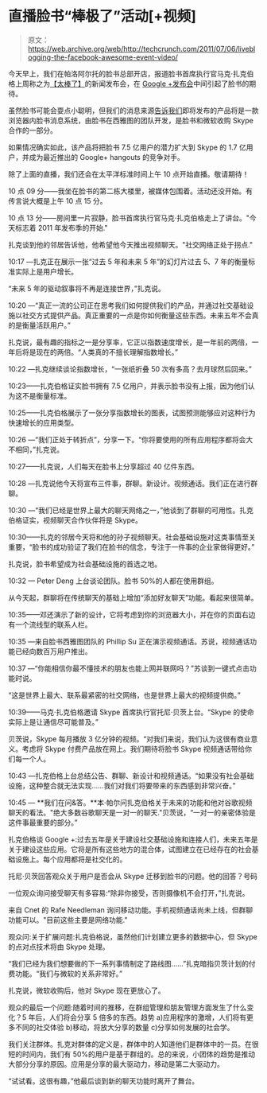 # 直播脸书“棒极了”活动[+视频]

> 原文：<https://web.archive.org/web/http://techcrunch.com/2011/07/06/liveblogging-the-facebook-awesome-event-video/>

今天早上，我们在帕洛阿尔托的脸书总部开店，报道脸书首席执行官马克·扎克伯格上周称之为[【太棒了】](https://web.archive.org/web/20230203060727/http://www.reuters.com/article/2011/06/30/us-facebook-idUSTRE75T55S20110630)的新闻发布会，在 [Google +发布会](https://web.archive.org/web/20230203060727/https://techcrunch.com/2011/06/28/google-plus/)中间引起了脸书的期待。

虽然脸书可能会耍点小聪明，但我们的消息来源[告诉我们](https://web.archive.org/web/20230203060727/https://techcrunch.com/2011/07/01/facebook-will-launch-in-browser-video-chat-next-week-in-partnership-with-skype/)即将发布的产品将是一款浏览器内脸书消息系统，由脸书在西雅图的团队开发，是脸书和微软收购 Skype 合作的一部分。

如果情况确实如此，该产品将把脸书 7.5 亿用户的潜力扩大到 Skype 的 1.7 亿用户，并成为最近推出的 Google+ hangouts 的竞争对手。

除了上面的直播，我们还会在太平洋标准时间上午 10 点开始直播。敬请期待！

10 点 09 分——我坐在脸书的第二栋大楼里，被媒体包围着。活动还没开始。有传言说大概是上午 10 点 15 分。

10 点 13 分——房间里一片寂静，脸书首席执行官马克·扎克伯格走上了讲台。"今天标志着 2011 年发布季的开始."

扎克谈到他的邻居告诉他，他希望他今天推出视频聊天。"社交网络正处于拐点."

10:17 —扎克正在展示一张“过去 5 年和未来 5 年”的幻灯片过去 5、7 年的衡量标准实际上是用户增长。

“未来 5 年的驱动叙事将不再是连接世界，”扎克说。

10:20 —“真正一流的公司正在思考我们如何提供我们的产品，并通过社交基础设施以社交方式提供产品。真正重要的一点是你如何衡量这些东西。未来五年不会真的是衡量活跃用户。”

扎克说，最有趣的指标之一是分享率，它正以指数速度增长，是一年前的两倍，一年后将是现在的两倍。“人类真的不擅长理解指数增长。”

10:22 —扎克继续谈论指数增长，“一张纸折叠 50 次有多高？去月球然后回来。”

10:23——扎克伯格证实脸书拥有 7.5 亿用户，并表示脸书没有上报，因为他们认为这不是衡量标准。

10:25——扎克伯格展示了一张分享指数增长的图表，试图预测能够应对这种行为快速增长的应用类型。

10:26 —“我们正处于转折点”，分享一下。“你将要使用的所有应用程序都将会大不相同，”扎克说。

10:27——扎克说，人们每天在脸书上分享超过 40 亿件东西。

10:28 —扎克说他今天将宣布三件事，群聊。新设计。视频通话。我们正在进行群聊。

10:30 —“我们已经是世界上最大的聊天网络之一，”他谈到了群聊的可用性。扎克伯格证实，视频聊天合作伙伴将是 Skype。

10:30——扎克的邻居今天将和他的孙子视频聊天。社会基础设施对这类事情至关重要，“脸书的成功验证了我们在脸书的信念，专注于一件事的企业家做得更好。”

扎克说，脸书希望成为社会基础设施的首选之地。

10:32 — Peter Deng 上台谈论团队。脸书 50%的人都在使用群组。

从今天起，群聊将在传统聊天的基础上增加“添加好友聊天”功能。看起来很简单。

10:35——邓还演示了新的设计，它将考虑到你的浏览器大小，并在你的页面右边有一个流线型的联系人栏。

10:35 —来自脸书西雅图团队的 Phillip Su 正在演示视频通话。苏说，视频通话功能已经向数百万用户推出。

10:37 —“你能相信你最不懂技术的朋友也能上网并联网吗？”苏谈到一键式点击功能时说。

“这是世界上最大、联系最紧密的社交网络，也是世界上最大的视频提供商。”

10:39——马克·扎克伯格邀请 Skype 首席执行官托尼·贝茨上台。“Skype 的使命实际上是让通信尽可能普及。”

贝茨说，Skype 每月播放 3 亿分钟的视频。“对我们来说，我们认为这很有商业意义。考虑将 Skype 付费产品放在网上。我们期待将脸书 Skype 视频通话带给你们每一个人。

10:43 —扎克伯格上台总结公告、群聊、新设计和视频通话。“如果没有社会基础设施，这种整合就无法实现……我们对我们将要带来的东西感到非常兴奋。”

10:45 — **我们在问&答。**本·帕尔问扎克伯格关于未来的功能和他对谷歌视频聊天的看法。"绝大多数谷歌聊天是一对一的聊天."贝茨说，“一对一的亲密体验是这件事最重要的部分。”

扎克伯格谈 Google +:过去五年是关于建设社交基础设施和连接人们，未来五年是关于建设这些应用。它将是所有这些地方的混合体，试图建立在已经存在的社会基础设施上。每个应用都将是社交化的。

托尼·贝茨回答观众关于用户是否会从 Skype 迁移到脸书的问题。他的回答？号码

一位观众询问接受聊天有多容易:“除非你接受，否则摄像机不会打开，”扎克说。

来自 Cnet 的 Rafe Needleman 询问移动功能。手机视频通话尚未上线，但群聊功能可以。"目前这些主要是网络功能."

观众问:关于扩展问题:扎克伯格说，虽然他们计划建立更多的数据中心，但 Skype 的点对点技术将由 Skype 处理。

“我们已经为我们想要做的下一系列事情制定了路线图……”扎克暗指贝茨计划的付费功能。“我们与微软的关系非常好。”

扎克说，微软收购后，他对 Skype 现在更放心了。

观众的最后一个问题:随着时间的推移，在群组管理和朋友管理方面发生了什么变化？5 年后，人们将会分享 5 倍多的东西。趋势 a)应用程序的激增，人们将有更多不同的社交体验 b)移动，将放大分享的数量 c)分享如何发展的社会学。

我们关注群体。扎克对群体的定义是，群体中的人知道他们是群体中的一员。在很短的时间内，我们有 50%的用户是基于群组的。总的来说，小团体的趋势是推动大部分分享的原因。应用是分享的最大驱动力，移动是第二大驱动力。

“试试看。这很有趣，”他最后谈到新的聊天功能时离开了舞台。